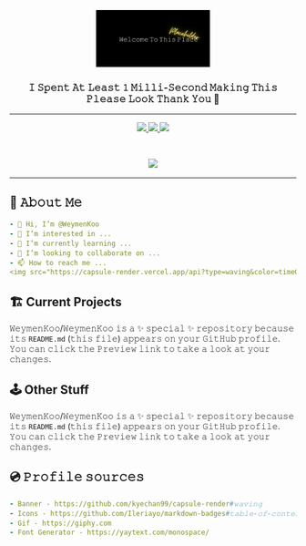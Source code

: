 <p align="center">
  <img height="100" src="https://github.com/WeymenKoo/WeymenKoo/blob/main/GitHubBanner.png"/>
</p>


<h3 align="center">𝙸 𝚂𝚙𝚎𝚗𝚝 𝙰𝚝 𝙻𝚎𝚊𝚜𝚝 𝟷 𝙼𝚒𝚕𝚕𝚒-𝚂𝚎𝚌𝚘𝚗𝚍 𝙼𝚊𝚔𝚒𝚗𝚐 𝚃𝚑𝚒𝚜 𝙿𝚕𝚎𝚊𝚜𝚎 𝙻𝚘𝚘𝚔 𝚃𝚑𝚊𝚗𝚔 𝚈𝚘𝚞 🦃</h3>

<hr> 

<p align="center">
  <a href="https://www.linkedin.com/in/weymenkoo/" target="_blank">
    <img height="30" src="https://img.shields.io/badge/linkedin-%230077B5.svg?style=for-the-badge&logo=linkedin&logoColor=white"/>
  </a>
  <a href="mailto:kchweymen@gmail.com" target="_blank">
    <img height="30" src="https://img.shields.io/badge/Gmail-D14836?style=for-the-badge&logo=gmail&logoColor=white"/>
  </a>
  <a href="https://www.youtube.com/watch?v=lpiB2wMc49g" target="_blank">
    <img height="30" src="https://img.shields.io/badge/Discord-%237289DA.svg?style=for-the-badge&logo=discord&logoColor=white"/>
  </a>
</p>

<br>

<p align="center">
  <img height="400" src="https://media.giphy.com/media/3ov9jVnbc2E7rCO0Ao/giphy.gif"/>
</p>

<hr> 

## 📸 𝙰𝚋𝚘𝚞𝚝 𝙼𝚎 
```yaml
- 👋 𝙷𝚒, 𝙸’𝚖 @𝚆𝚎𝚢𝚖𝚎𝚗𝙺𝚘𝚘
- 👀 𝙸’𝚖 𝚒𝚗𝚝𝚎𝚛𝚎𝚜𝚝𝚎𝚍 𝚒𝚗 ...
- 🌱 𝙸’𝚖 𝚌𝚞𝚛𝚛𝚎𝚗𝚝𝚕𝚢 𝚕𝚎𝚊𝚛𝚗𝚒𝚗𝚐 ...
- 💞️ 𝙸’𝚖 𝚕𝚘𝚘𝚔𝚒𝚗𝚐 𝚝𝚘 𝚌𝚘𝚕𝚕𝚊𝚋𝚘𝚛𝚊𝚝𝚎 𝚘𝚗 ...
- 📫 𝙷𝚘𝚠 𝚝𝚘 𝚛𝚎𝚊𝚌𝚑 𝚖𝚎 ...
<img src="https://capsule-render.vercel.app/api?type=waving&color=timeGradient&height=100&section=header&text=Drink%20Water%20Before%20Scrolling%20🍵&fontSize=40&theme=blue-green&animation=twinkling"/>
```

## 🏗️ Current Projects
𝚆𝚎𝚢𝚖𝚎𝚗𝙺𝚘𝚘/𝚆𝚎𝚢𝚖𝚎𝚗𝙺𝚘𝚘 𝚒𝚜 𝚊 ✨ 𝚜𝚙𝚎𝚌𝚒𝚊𝚕 ✨ 𝚛𝚎𝚙𝚘𝚜𝚒𝚝𝚘𝚛𝚢 𝚋𝚎𝚌𝚊𝚞𝚜𝚎 𝚒𝚝𝚜 `𝚁𝙴𝙰𝙳𝙼𝙴.𝚖𝚍` (𝚝𝚑𝚒𝚜 𝚏𝚒𝚕𝚎) 𝚊𝚙𝚙𝚎𝚊𝚛𝚜 𝚘𝚗 𝚢𝚘𝚞𝚛 𝙶𝚒𝚝𝙷𝚞𝚋 𝚙𝚛𝚘𝚏𝚒𝚕𝚎.
𝚈𝚘𝚞 𝚌𝚊𝚗 𝚌𝚕𝚒𝚌𝚔 𝚝𝚑𝚎 𝙿𝚛𝚎𝚟𝚒𝚎𝚠 𝚕𝚒𝚗𝚔 𝚝𝚘 𝚝𝚊𝚔𝚎 𝚊 𝚕𝚘𝚘𝚔 𝚊𝚝 𝚢𝚘𝚞𝚛 𝚌𝚑𝚊𝚗𝚐𝚎𝚜.

## 🕹️ Other Stuff
𝚆𝚎𝚢𝚖𝚎𝚗𝙺𝚘𝚘/𝚆𝚎𝚢𝚖𝚎𝚗𝙺𝚘𝚘 𝚒𝚜 𝚊 ✨ 𝚜𝚙𝚎𝚌𝚒𝚊𝚕 ✨ 𝚛𝚎𝚙𝚘𝚜𝚒𝚝𝚘𝚛𝚢 𝚋𝚎𝚌𝚊𝚞𝚜𝚎 𝚒𝚝𝚜 `𝚁𝙴𝙰𝙳𝙼𝙴.𝚖𝚍` (𝚝𝚑𝚒𝚜 𝚏𝚒𝚕𝚎) 𝚊𝚙𝚙𝚎𝚊𝚛𝚜 𝚘𝚗 𝚢𝚘𝚞𝚛 𝙶𝚒𝚝𝙷𝚞𝚋 𝚙𝚛𝚘𝚏𝚒𝚕𝚎.
𝚈𝚘𝚞 𝚌𝚊𝚗 𝚌𝚕𝚒𝚌𝚔 𝚝𝚑𝚎 𝙿𝚛𝚎𝚟𝚒𝚎𝚠 𝚕𝚒𝚗𝚔 𝚝𝚘 𝚝𝚊𝚔𝚎 𝚊 𝚕𝚘𝚘𝚔 𝚊𝚝 𝚢𝚘𝚞𝚛 𝚌𝚑𝚊𝚗𝚐𝚎𝚜.

## 💿 𝙿𝚛𝚘𝚏𝚒𝚕𝚎 𝚜𝚘𝚞𝚛𝚌𝚎𝚜 
```yaml
- 𝙱𝚊𝚗𝚗𝚎𝚛 - 𝚑𝚝𝚝𝚙𝚜://𝚐𝚒𝚝𝚑𝚞𝚋.𝚌𝚘𝚖/𝚔𝚢𝚎𝚌𝚑𝚊𝚗𝟿𝟿/𝚌𝚊𝚙𝚜𝚞𝚕𝚎-𝚛𝚎𝚗𝚍𝚎𝚛#𝚠𝚊𝚟𝚒𝚗𝚐
- 𝙸𝚌𝚘𝚗𝚜 - 𝚑𝚝𝚝𝚙𝚜://𝚐𝚒𝚝𝚑𝚞𝚋.𝚌𝚘𝚖/𝙸𝚕𝚎𝚛𝚒𝚊𝚢𝚘/𝚖𝚊𝚛𝚔𝚍𝚘𝚠𝚗-𝚋𝚊𝚍𝚐𝚎𝚜#𝚝𝚊𝚋𝚕𝚎-𝚘𝚏-𝚌𝚘𝚗𝚝𝚎𝚗𝚝𝚜
- 𝙶𝚒𝚏 - 𝚑𝚝𝚝𝚙𝚜://𝚐𝚒𝚙𝚑𝚢.𝚌𝚘𝚖
- 𝙵𝚘𝚗𝚝 𝙶𝚎𝚗𝚎𝚛𝚊𝚝𝚘𝚛 - 𝚑𝚝𝚝𝚙𝚜://𝚢𝚊𝚢𝚝𝚎𝚡𝚝.𝚌𝚘𝚖/𝚖𝚘𝚗𝚘𝚜𝚙𝚊𝚌𝚎/
```
